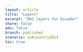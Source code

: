 ```yaml
---
layout: article
title: "Layers"
excerpt: "OHI layers for Ecuador"
share: false
ads: false
branch: published
scenario: subcountry2014
toc: true
---
```


<script src="https://embed.github.com/view/geojson/OHI-Science/ecu/published/subcountry2014/spatial/regions_gcs.geojson"></script>
